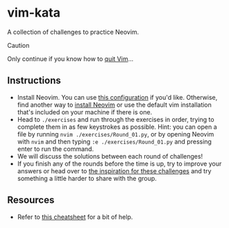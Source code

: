 # vim-kata

A collection of challenges to practice Neovim.

> [!CAUTION]
> Only continue if you know how to [quit Vim](https://vi.stackexchange.com/questions/36216/how-do-i-quit-vi-vim-neovim)...

## Instructions

- Install Neovim. You can use [this configuration](https://github.com/frdwhite24/nvim/tree/meetup) if you'd like. Otherwise, find another way to [install Neovim](https://github.com/neovim/neovim/blob/master/INSTALL.md) or use the default vim installation that's included on your machine if there is one.
- Head to `./exercises` and run through the exercises in order, trying to complete them in as few keystrokes as possible. Hint: you can open a file by running `nvim ./exercises/Round_01.py`, or by opening Neovim with `nvim` and then typing `:e ./exercises/Round_01.py` and pressing enter to run the command.
- We will discuss the solutions between each round of challenges!
- If you finish any of the rounds before the time is up, try to improve your answers or head over to [the inspiration for these challenges](https://github.com/rminehan/vim-kata) and try something a little harder to share with the group.

## Resources

- Refer to [this cheatsheet](https://vim.rtorr.com/) for a bit of help.
